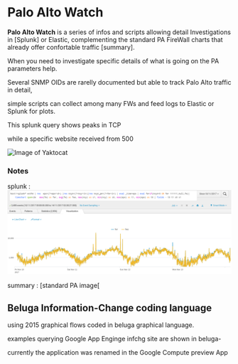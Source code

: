 # Palo Alto Watch

 
**Palo Alto Watch** is a series of  infos and scripts allowing detail Investigations in [Splunk] or Elastic,
complementing the standard PA FireWall charts that already offer confortable traffic [summary].


 

When you need to investigate specific details of what is going on the PA parameters help.

Several SNMP OIDs are rarelly documented but able to track Palo Alto traffic in detail, 

  simple scripts can collect among many FWs and feed logs to Elastic or Splunk for plots.

 This splunk query shows peaks in TCP

while a specific website received from 500

 ![Image of Yaktocat](doc/.png)

### Notes

splunk
: ![splunk image](doc/1113-fw.png)

summary
: [standard PA image[

[f1]: cnn.com "a a"

[f2]: www.abc.com "abc"

 
## Beluga Information-Change coding language  
 
using 2015 graphical flows coded in beluga graphical language.

examples querying Google App Enginge infchg site are shown in beluga-

currently the application was renamed in the Google Compute preview App

